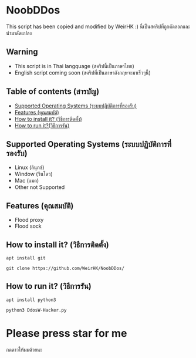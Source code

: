 # NoobDDos
This script has been copied and modified by WeirHK :)
นี่เป็นสคริปที่ถูกคัดลอกและนำมาดัดแปลง
## Warning ##
* This script is in Thai langquage (สคริปนี้เป็นภาษาไทย)
* English script coming soon (สคริปที่เป็นภาษาอังกฤษจะมาเร็วๆนี้)

## Table of contents (สารบัญ)
* [Supported Operating Systems (ระบบปฏิบัติการที่รองรับ)](#supported-operating-systems)
* [Features (คุณสมบัต้)](#features)
* [How to install it? (วิธีการติดตั้ง)](#how-to-install-it?)
* [How to run it?(วิธีการรัน)](#how-to-run-it?)

## Supported Operating Systems (ระบบปฏิบัติการที่รองรับ)
* Linux (ลินุกซ์)
* Window (วินโดว)
* Mac (แมค)
* Other not Supported

## Features (คุณสมบัติ)
* Flood proxy
* Flood sock

## How to install it? (วิธีการติดตั้ง)
```
apt install git
```
```
git clone https://github.com/WeirHK/NoobDDos/
```

## How to run it? (วิธีการรัน)
```
apt install python3
```
```
python3 DdosW-Hacker.py
```
# Please press star for me
กดดาวให้ผมด้วยนะ
